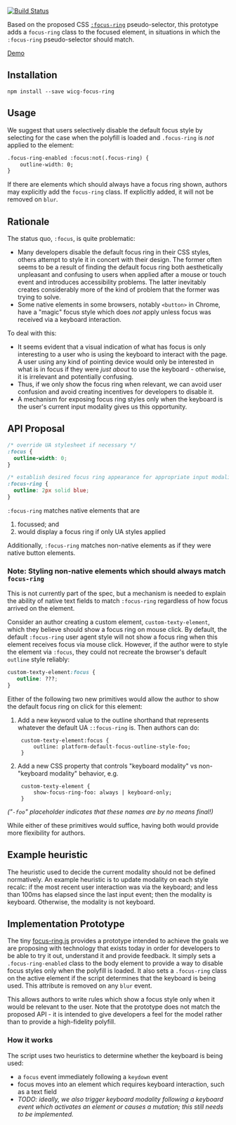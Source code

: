 [![Build Status](https://travis-ci.org/WICG/focus-ring.svg?branch=master)](https://travis-ci.org/WICG/focus-ring)

Based on the proposed CSS
[`:focus-ring`](https://drafts.csswg.org/selectors-4/#the-focusring-pseudo)
pseudo-selector,
this prototype adds a `focus-ring` class to the focused element,
in situations in which the `:focus-ring` pseudo-selector should match.

[Demo](https://wicg.github.io/focus-ring/demo)

## Installation

`npm install --save wicg-focus-ring`

## Usage

We suggest that users
selectively disable the default focus style
by selecting for the case when the polyfill is loaded
and `.focus-ring` is _not_ applied to the element:

```html
.focus-ring-enabled :focus:not(.focus-ring) {
    outline-width: 0;
}
```

If there are elements which should always have a focus ring shown,
authors may explicitly add the `focus-ring` class.
If explicitly added, it will not be removed on `blur`.

## Rationale

The status quo, `:focus`, is quite problematic:

- Many developers disable the default focus ring in their CSS styles,
  others attempt to style it in concert with their design.
  The former often seems to be a result of finding the default focus ring
  both aesthetically unpleasant and confusing to users
  when applied after a mouse or touch event and introduces accessibility problems.
  The latter inevitably creates considerably more of the kind of problem that the former was trying to solve.
- Some native elements in some browsers,
  notably `<button>` in Chrome,
  have a "magic" focus style which does _not_ apply
  unless focus was received via a keyboard interaction.

To deal with this:
- It seems evident that a visual indication of what has focus
  is only interesting to a user who is using the keyboard
  to interact with the page.
  A user using any kind of pointing device
  would only be interested in what is in focus
  if they were _just about_ to use the keyboard -
  otherwise, it is irrelevant and potentially confusing.
- Thus, if we only show the focus ring when relevant,
  we can avoid user confusion
  and avoid creating incentives for developers to disable it.
- A mechanism for exposing focus ring styles
  only when the keyboard is the user's current input modality
  gives us this opportunity.

## API Proposal

```css
/* override UA stylesheet if necessary */
:focus {
  outline-width: 0;
}

/* establish desired focus ring appearance for appropriate input modalities */
:focus-ring {
  outline: 2px solid blue;
}
```

`:focus-ring` matches native elements that are
1. focussed; and
2. would display a focus ring if only UA styles applied

Additionally, `:focus-ring` matches non-native elements as if they were
native button elements.

### Note: Styling non-native elements which should always match `focus-ring`


This is not currently part of the spec,
but a mechanism is needed to explain the ability of native text fields
to match `:focus-ring` regardless of how focus arrived on the element.

Consider an author creating a custom element, `custom-texty-element`,
which they believe should show a focus ring on mouse click.
By default, the default `:focus-ring` user agent style
will not show a focus ring when this element receives focus via mouse click.
However, if the author were to style the element via `:focus`,
they could not recreate the browser's default `outline` style reliably:

```css
custom-texty-element:focus {
   outline: ???;
}
```

Either of the following two new primitives would allow the author to
show the default focus ring on click for this element:

1. Add a new keyword value to the outline shorthand that represents whatever the default UA `::focus-ring` is. Then authors can do:

        custom-texty-element:focus {
            outline: platform-default-focus-outline-style-foo;
        }

2. Add a new CSS property that controls "keyboard modality" vs non-"keyboard modality" behavior, e.g.

        custom-texty-element {
            show-focus-ring-foo: always | keyboard-only;
        }

_("`-foo`" placeholder indicates that these names are by no means final!)_

While either of these primitives would suffice,
having both would provide more flexibility for authors.

## Example heuristic

The heuristic used to decide the current modality should not be defined
normatively. An example heuristic is to update modality on each style recalc:
if the most recent user interaction was via the keyboard; and less than 100ms
has elapsed since the last input event; then the modality is keyboard. Otherwise,
the modality is not keyboard.

## Implementation Prototype

The tiny
[focus-ring.js](http://wicg.github.io/focus-ring/src/focus-ring.js)
provides a prototype intended to achieve the goals we are proposing
with technology that exists today
in order for developers to be able to try it out, understand it and provide feedback.
It simply sets a `.focus-ring-enabled` class to the body element
to provide a way to disable focus styles only when the polyfill is loaded.
It also sets a `.focus-ring` class on the active element
if the script determines that the keyboard is being used.
This attribute is removed on any `blur` event.

This allows authors to write rules
which show a focus style only when it would be relevant to the user.
Note that the prototype does not match the proposed API -
it is intended to give developers a feel for the model
rather than to provide a high-fidelity polyfill.

### How it works
The script uses two heuristics to determine whether the keyboard is being used:

- a `focus` event immediately following a `keydown` event
- focus moves into an element which requires keyboard interaction,
  such as a text field
- _TODO: ideally, we also trigger keyboard modality
  following a keyboard event which activates an element or causes a mutation;
  this still needs to be implemented._
